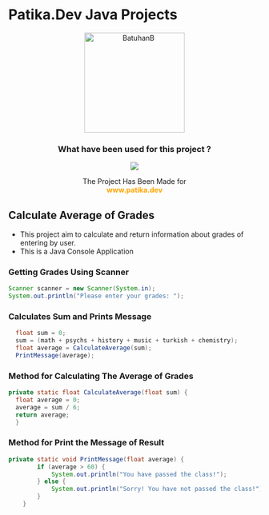 # Patika.Dev Java Projects
<div align="center">
<img alt="BatuhanB" width="200" height="200" src="https://user-images.githubusercontent.com/56514839/200259435-347a3bdd-e062-4338-b2e3-21f86c547106.png"/>

<h3>What have been used for this project ?</h3>
<img src="https://img.shields.io/badge/Java-ED8B00?style=for-the-badge&logo=java&logoColor=white"/>
<p> The Project Has Been Made for <br><b style="color:orange;">www.patika.dev</b></p>
</div>

## Calculate Average of Grades
- This project aim to calculate and return information about grades of entering by user.
- This is a Java Console Application
### Getting Grades Using Scanner
```java 
Scanner scanner = new Scanner(System.in);
System.out.println("Please enter your grades: ");
```
### Calculates Sum and Prints Message
```java
  float sum = 0; 
  sum = (math + psychs + history + music + turkish + chemistry);
  float average = CalculateAverage(sum);
  PrintMessage(average);
```
### Method for Calculating The Average of Grades
```java
private static float CalculateAverage(float sum) {
  float average = 0;
  average = sum / 6;
  return average;
  }
```
### Method for Print the Message of Result
```java
private static void PrintMessage(float average) {
        if (average > 60) {
            System.out.println("You have passed the class!");
        } else {
            System.out.println("Sorry! You have not passed the class!");
        }
    }
```